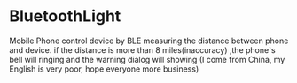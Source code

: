 # BluetoothLight
Mobile Phone control device by BLE
measuring the distance between phone and device. if the distance is more than 8 miles(inaccuracy) ,the phone`s bell will ringing and the warning dialog will showing
(I come from China, my English is very poor, hope everyone more business)
